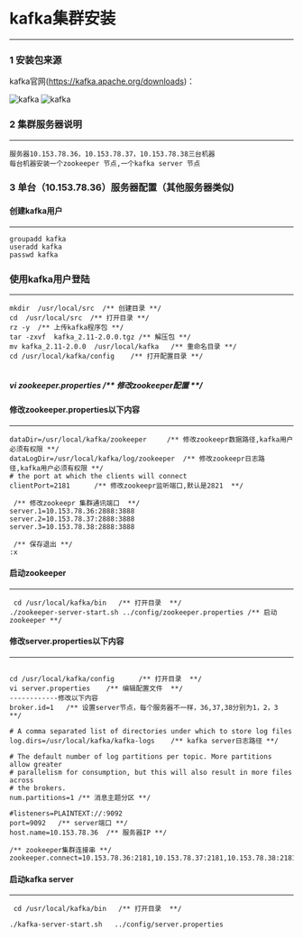 # kafka集群安装
---
### 1 安装包来源
kafka官网(https://kafka.apache.org/downloads)： 
<div id="page">
    <img src="/kafkalogo.png"  alt="kafka" />
     <img src="/attach/pg_node0.png" onclick="javascript:location.href='/attach/node0.zip'" 
     alt="kafka" />
</div>

### 2 集群服务器说明

<hr></hr>

```flow  \\                   // 
服务器10.153.78.36，10.153.78.37，10.153.78.38三台机器
每台机器安装一个zookeeper 节点,一个kafka server 节点
```

### 3 单台（10.153.78.36）服务器配置（其他服务器类似)

#### 创建kafka用户
<hr></hr>

```  \\              //
groupadd kafka
useradd kafka
passwd kafka 
```

###  使用kafka用户登陆
<hr></hr>

```  \\              //
mkdir  /usr/local/src  /** 创建目录 **/
cd  /usr/local/src  /** 打开目录 **/
rz -y  /** 上传kafka程序包 **/
tar -zxvf  kafka_2.11-2.0.0.tgz /** 解压包 **/
mv kafka_2.11-2.0.0  /usr/local/kafka   /** 重命名目录 **/
cd /usr/local/kafka/config    /** 打开配置目录 **/
 

```
##### vi zookeeper.properties  /** 修改zookeeper配置 **/

####  修改zookeeper.properties以下内容
<hr></hr>

```  \\                //
dataDir=/usr/local/kafka/zookeeper     /** 修改zookeepr数据路径,kafka用户必须有权限 **/
dataLogDir=/usr/local/kafka/log/zookeeper  /** 修改zookeepr日志路径,kafka用户必须有权限 **/
# the port at which the clients will connect
clientPort=2181      /** 修改zookeepr监听端口,默认是2821  **/

 /** 修改zookeepr 集群通讯端口  **/
server.1=10.153.78.36:2888:3888    
server.2=10.153.78.37:2888:3888
server.3=10.153.78.38:2888:3888

 /** 保存退出 **/
:x
```

#### 启动zookeeper
<hr></hr>

```  \\                //
 cd /usr/local/kafka/bin   /** 打开目录  **/
./zookeeper-server-start.sh ../config/zookeeper.properties /** 启动zookeeper **/

```

####  修改server.properties以下内容
<hr></hr>

```  \\                // 

cd /usr/local/kafka/config      /** 打开目录  **/
vi server.properties    /** 编辑配置文件  **/
------------修改以下内容
broker.id=1   /** 设置server节点，每个服务器不一样，36,37,38分别为1，2，3  **/

# A comma separated list of directories under which to store log files
log.dirs=/usr/local/kafka/kafka-logs    /** kafka server日志路径 **/

# The default number of log partitions per topic. More partitions allow greater
# parallelism for consumption, but this will also result in more files across
# the brokers.
num.partitions=1 /** 消息主题分区 **/

#listeners=PLAINTEXT://:9092
port=9092   /** server端口 **/
host.name=10.153.78.36  /** 服务器IP **/

/** zookeeper集群连接串 **/
zookeeper.connect=10.153.78.36:2181,10.153.78.37:2181,10.153.78.38:2181
```

####  启动kafka server
<hr></hr>

```  \\                // 
 cd /usr/local/kafka/bin   /** 打开目录  **/

./kafka-server-start.sh   ../config/server.properties 
```


<Common-Footer title="Kafka">
</Common-Footer>